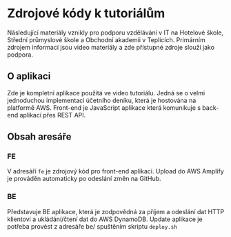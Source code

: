 # Zdrojové kódy k tutoriálům
Následující materiály vznikly pro podporu vzdělávání v IT na Hotelové škole, Střední průmyslové škole a Obchodní akademii v Teplicích. Primárním zdrojem informací jsou video materiály a zde přístupné zdroje slouží jako podpora.

## O aplikaci
Zde je kompletní aplikace použitá ve video tutoriálu. Jedná se o velmi jednoduchou implementaci účetního deníku, která je hostována na platformě AWS. Front-end je JavaScript aplikace která komunikuje s back-end aplikací přes REST API.

## Obsah aresáře

### FE
V adresáří `fe` je zdrojový kód pro front-end aplikaci. Upload do AWS Amplify je prováděn automaticky po odeslání změn na GitHub.

### BE
Představuje BE aplikace, která je zodpovědná za příjem a odeslání dat HTTP klientovi a ukládání/čtení dat do AWS DynamoDB. Update aplikace je potřeba provést z adresáře be/ spuštěním skriptu `deploy.sh`
